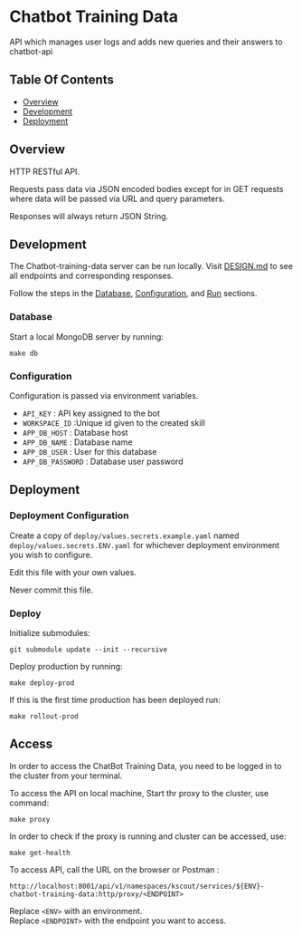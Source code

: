 # Chatbot Training Data
API which manages user logs and adds new queries and their answers to chatbot-api


## Table Of Contents
- [Overview](#overview)
- [Development](#development)
- [Deployment](#deployment)

## Overview
HTTP RESTful API.

Requests pass data via JSON encoded bodies except for in GET requests where data will be passed via URL and query parameters.

Responses will always return JSON String.




## Development
The Chatbot-training-data server can be run locally. Visit [DESIGN.md](DESIGN.md) to see all endpoints and corresponding responses.

Follow the steps in the [Database](#database), [Configuration](#configuration),
and [Run](#run) sections.

### Database
Start a local MongoDB server by running:

```
make db

```

### Configuration


Configuration is passed via environment variables.
- `API_KEY` : API key assigned to the bot
- `WORKSPACE_ID` :Unique id given to the created skill
- `APP_DB_HOST` : Database host
- `APP_DB_NAME` : Database name
- `APP_DB_USER` : User for this database
- `APP_DB_PASSWORD` : Database user password


## Deployment
### Deployment Configuration
Create a copy of `deploy/values.secrets.example.yaml` named 
`deploy/values.secrets.ENV.yaml` for whichever deployment environment you wish
to configure.

Edit this file with your own values.

Never commit this file.

### Deploy
Initialize submodules:

```
git submodule update --init --recursive
```

Deploy production by running:

```
make deploy-prod
```

If this is the first time production has been deployed run:

```
make rollout-prod
```

## Access 

In order to access the ChatBot Training Data, you need to be logged in to the cluster from your terminal. 

To access the API on local machine, Start thr proxy to the cluster, use command:
```
make proxy
```

In order to check if the proxy is running and cluster can be accessed, use:
```
make get-health
```

To access API, call the URL on the browser or Postman :
```
http://localhost:8001/api/v1/namespaces/kscout/services/${ENV}-chatbot-training-data:http/proxy/<ENDPOINT>
``` 

Replace `<ENV>` with an environment. \
Replace `<ENDPOINT>` with the endpoint you want to access. 